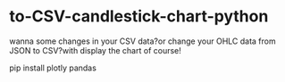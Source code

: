 # to-CSV-candlestick-chart-python
wanna some changes in your CSV data?or change your OHLC data from JSON to CSV?with display the chart of course!

pip install plotly pandas 
